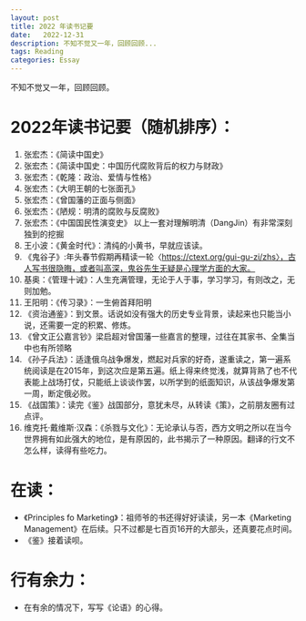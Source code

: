 ```yaml
---
layout: post
title: 2022 年读书记要
date:   2022-12-31
description: 不知不觉又一年，回顾回顾...
tags: Reading
categories: Essay
---
```


不知不觉又一年，回顾回顾。

# 2022年读书记要（随机排序）：
1. 张宏杰：《简读中国史》
2. 张宏杰：《简读中国史：中国历代腐败背后的权力与财政》
3. 张宏杰：《乾隆：政治、爱情与性格》
4. 张宏杰：《大明王朝的七张面孔》
5. 张宏杰：《曾国藩的正面与侧面》
6. 张宏杰：《陋规：明清的腐败与反腐败》
7. 张宏杰：《中国国民性演变史》
  以上一套对理解明清（DangJin）有非常深刻独到的挖掘
8. 王小波：《黄金时代》：清纯的小黄书，早就应该读。
9. 《鬼谷子》:年头春节假期再精读一轮〈https://ctext.org/gui-gu-zi/zhs〉，古人写书很隐晦，或者叫高深，鬼谷先生无疑是心理学方面的大家。
10. 基奥：《管理十诫》：人生充满管理，无论于人于事，学习学习，有则改之，无则加勉。
11. 王阳明：《传习录》：一生俯首拜阳明
12. 《资治通鉴》：到文景。话说如没有强大的历史专业背景，读起来也只能当小说，还需要一定的积累、修炼。
13. 《曾文正公嘉言钞》梁启超对曾国藩一些嘉言的整理，过往在其家书、全集当中也有所领略
14. 《孙子兵法》：适逢俄乌战争爆发，燃起对兵家的好奇，遂重读之，第一遍系统阅读是在2015年，到这次应是第五遍。纸上得来终觉浅，就算背熟了也不代表能上战场打仗，只能纸上谈谈作罢，以所学到的纸面知识，从该战争爆发第一周，断定俄必败。
15. 《战国策》：读完《鉴》战国部分，意犹未尽，从转读《策》，之前朋友圈有过点评。
16. 维克托·戴维斯·汉森：《杀戮与文化》：无论承认与否，西方文明之所以在当今世界拥有如此强大的地位，是有原因的，此书揭示了一种原因。翻译的行文不怎么样，读得有些吃力。

# 在读：
- 《Principles fo Marketing》：祖师爷的书还得好好读读，另一本《Marketing Management》在后续。只不过都是七百页16开的大部头，还真要花点时间。
- 《鉴》接着读呗。

# 行有余力：
- 在有余的情况下，写写《论语》的心得。
